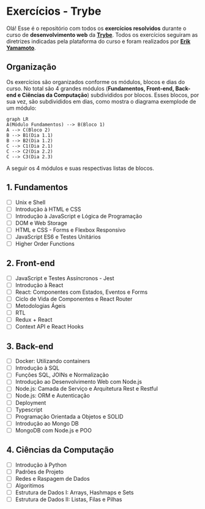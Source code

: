 # Exercícios - Trybe

Olá! Esse é o repositório com todos os **exercícios resolvidos** durante o curso de **desenvolvimento web** da **[Trybe](https://www.betrybe.com/)**. Todos os exercícios seguiram as diretrizes indicadas pela plataforma do curso e foram realizados por **[Erik Yamamoto](https://www.linkedin.com/in/erikyamamoto/)**.

## Organização

Os exercícios são organizados conforme os módulos, blocos e dias do curso. No total são 4 grandes módulos (**Fundamentos, Front-end, Back-end e Ciências da Computação**) subdivididos por blocos. Esses blocos, por sua vez, são subdivididos em dias, como mostra o diagrama exemplode de um módulo:

```mermaid
graph LR
A(Módulo Fundamentos) --> B(Bloco 1)
A --> C(Bloco 2)
B --> B1(Dia 1.1)
B --> B2(Dia 1.2)
C --> C1(Dia 2.1)
C --> C2(Dia 2.2)
C --> C3(Dia 2.3)
```
A seguir os 4 módulos e suas respectivas listas de blocos.

## 1. Fundamentos
 - [ ] Unix e Shell
 - [ ] Introdução à HTML e CSS
 - [ ] Introdução à JavaScript e Lógica de Programação
 - [ ] DOM e Web Storage
 - [ ] HTML e CSS - Forms e Flexbox Responsivo
 - [ ] JavaScript ES6 e Testes Unitários
 - [ ] Higher Order Functions

## 2. Front-end
 - [ ] JavaScript e Testes Assíncronos - Jest
 - [ ] Introdução à React
 - [ ] React: Componentes com Estados, Eventos e Forms
 - [ ] Ciclo de Vida de Componentes e React Router
 - [ ] Metodologias Ágeis
 - [ ] RTL 
 - [ ] Redux + React
 - [ ] Context API e React Hooks

## 3. Back-end
 - [ ] Docker: Utilizando containers
 - [ ] Introdução à SQL
 - [ ] Funções SQL, JOINs e Normalização
 - [ ] Introdução ao Desenvolvimento Web com Node.js
 - [ ] Node.js: Camada de Serviço e Arquitetura Rest e Restful
 - [ ] Node.js: ORM e Autenticação
 - [ ] Deployment
 - [ ] Typescript
 - [ ] Programação Orientada a Objetos e SOLID
 - [ ] Introdução ao Mongo DB
 - [ ] MongoDB com Node.js e POO

## 4. Ciências da Computação
 - [ ] Introdução à Python
 - [ ] Padrões de Projeto
 - [ ] Redes e Raspagem de Dados
 - [ ] Algoritimos
 - [ ] Estrutura de Dados I: Arrays, Hashmaps e Sets
 - [ ] Estrutura de Dados II: Listas, Filas e Pilhas
